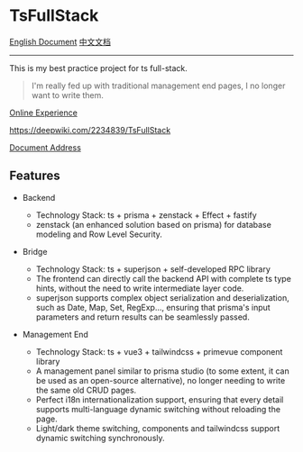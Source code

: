 # TsFullStack

[English Document](./README.md) [中文文档](./README_zh.md)

---

This is my best practice project for ts full-stack.

> I'm really fed up with traditional management end pages, I no longer want to write them.

[Online Experience](http://tsfullstack.heartstack.space/)

https://deepwiki.com/2234839/TsFullStack

[Document Address](https://shenzilong.cn/index/TsFullStack.html#20250413211142-d533spm)

## Features

- Backend
  - Technology Stack: ts + prisma + zenstack + Effect + fastify
  - zenstack (an enhanced solution based on prisma) for database modeling and Row Level Security.

- Bridge
  - Technology Stack: ts + superjson + self-developed RPC library
  - The frontend can directly call the backend API with complete ts type hints, without the need to write intermediate layer code.
  - superjson supports complex object serialization and deserialization, such as Date, Map, Set, RegExp..., ensuring that prisma's input parameters and return results can be seamlessly passed.

- Management End
  - Technology Stack: ts + vue3 + tailwindcss + primevue component library
  - A management panel similar to prisma studio (to some extent, it can be used as an open-source alternative), no longer needing to write the same old CRUD pages.
  - Perfect i18n internationalization support, ensuring that every detail supports multi-language dynamic switching without reloading the page.
  - Light/dark theme switching, components and tailwindcss support dynamic switching synchronously.